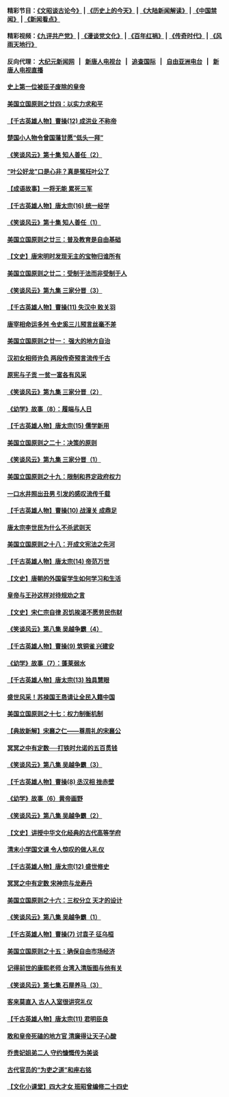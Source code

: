 #### 精彩节目：[《文昭谈古论今》](http://45.76.220.221/wenzhao) | [《历史上的今天》](http://45.76.220.221/today-in-history) | [《大陆新闻解读》](http://45.76.220.221/ntdtv-comedy) | [《中国禁闻》](http://45.76.220.221/ntdtv-news) | [《新闻看点》](http://45.76.220.221/news-insight) 

 #### 精彩视频：[《九评共产党》](http://45.76.220.221:10000/videos/jiuping) | [《漫谈党文化》](http://45.76.220.221:10000/videos/mtdwh) | [《百年红祸》](http://45.76.220.221:10000/videos/bnhh) | [《传奇时代》](http://45.76.220.221:10000/videos/legend) | [《风雨天地行》](http://45.76.220.221:10000/videos/fytdx) 

 #### 反向代理： [大纪元新闻网](http://45.76.220.221:10080/) &nbsp;&nbsp;|&nbsp;&nbsp; [新唐人电视台](http://45.76.220.221:8000/) &nbsp;&nbsp;|&nbsp;&nbsp; [追查国际](http://45.76.220.221:10010/) &nbsp;&nbsp;|&nbsp;&nbsp; [自由亚洲电台](http://45.76.220.221:9800/) &nbsp;&nbsp;|&nbsp;&nbsp; [新唐人电视直播](http://45.76.220.221/) 

#### [史上第一位被臣子废除的皇帝](../pages/nsc975/n11053637.md?t=02190937) 

#### [美国立国原则之廿四：以实力求和平](../pages/nsc975/n11046955.md?t=02190937) 

#### [【千古英雄人物】曹操(12) 成洪业 不称帝](../pages/nsc975/n7783338.md?t=02190937) 

#### [楚国小人物令曾国藩甘愿“低头一拜”](../pages/nsc975/n11013087.md?t=02190937) 

#### [《笑谈风云》第十集 知人善任（2）](../pages/nsc975/n11044937.md?t=02190937) 

#### [“叶公好龙”口是心非？真是冤枉叶公了](../pages/nsc975/n11008777.md?t=02190937) 

#### [【成语故事】一将无能 累死三军](../pages/nsc975/n11046538.md?t=02190937) 

#### [【千古英雄人物】唐太宗(16) 统一经学](../pages/nsc975/n8046259.md?t=02190937) 

#### [《笑谈风云》第十集 知人善任（1）](../pages/nsc975/n11032532.md?t=02190937) 

#### [美国立国原则之廿三：普及教育是自由基础](../pages/nsc975/n11044655.md?t=02190937) 

#### [【文史】唐宋明时发现无主的宝物归谁所有](../pages/nsc975/n11036075.md?t=02190937) 

#### [美国立国原则之廿二：受制于法而非受制于人](../pages/nsc975/n11038266.md?t=02190937) 

#### [《笑谈风云》第九集 三家分晋（3）](../pages/nsc975/n11028646.md?t=02190937) 

#### [【千古英雄人物】曹操(11) 失汉中 败关羽](../pages/nsc975/n7783328.md?t=02190937) 

#### [唐宰相命运多舛 令史奚三儿预言丝毫不差](../pages/nsc975/n334750.md?t=02190937) 

#### [美国立国原则之廿一： 强大的地方自治](../pages/nsc975/n11036069.md?t=02190937) 

#### [汉初女相师许负 两段传奇预言流传千古](../pages/nsc975/n11035453.md?t=02190937) 

#### [原宪与子贡 一贫一富各有风采](../pages/nsc975/n11013094.md?t=02190937) 

#### [《笑谈风云》第九集 三家分晋（2）](../pages/nsc975/n11028610.md?t=02190937) 

#### [《幼学》故事（8）：履端与人日](../pages/nsc975/n10990550.md?t=02190937) 

#### [【千古英雄人物】唐太宗(15) 儒学新用](../pages/nsc975/n8046225.md?t=02190937) 

#### [美国立国原则之二十：决策的原则](../pages/nsc975/n11034691.md?t=02190937) 

#### [《笑谈风云》第九集 三家分晋（1）](../pages/nsc975/n11028591.md?t=02190937) 

#### [美国立国原则之十九：限制和界定政府权力](../pages/nsc975/n11023895.md?t=02190937) 

#### [一口水井照出丑男 引发的感叹流传千载](../pages/nsc975/n11004598.md?t=02190937) 

#### [【千古英雄人物】曹操(10) 战潼关 成鼎足](../pages/nsc975/n7779963.md?t=02190937) 

#### [唐太宗李世民为什么不杀武则天](../pages/nsc975/n11034040.md?t=02190937) 

#### [美国立国原则之十八：开成文宪法之先河](../pages/nsc975/n11008526.md?t=02190937) 

#### [【千古英雄人物】唐太宗(14) 帝范万世](../pages/nsc975/n8034234.md?t=02190937) 

#### [【文史】唐朝的外国留学生如何学习和生活](../pages/nsc975/n11010825.md?t=02190937) 

#### [皇帝与王孙这样对待规劝之言](../pages/nsc975/n10994666.md?t=02190937) 

#### [【文史】宋仁宗自律 忍饥挨渴不愿劳民伤财](../pages/nsc975/n10997349.md?t=02190937) 

#### [《笑谈风云》第八集 吴越争霸（4）](../pages/nsc975/n11010924.md?t=02190937) 

#### [【千古英雄人物】曹操(9) 筑铜雀 兴建安](../pages/nsc975/n7662497.md?t=02190937) 

#### [《幼学》故事（7）：蓬莱弱水](../pages/nsc975/n10990547.md?t=02190937) 

#### [【千古英雄人物】唐太宗(13) 独具慧眼](../pages/nsc975/n8034179.md?t=02190937) 

#### [盛世风采！苏禄国王恳请让全民入籍中国](../pages/nsc975/n10992284.md?t=02190937) 

#### [美国立国原则之十七：权力制衡机制](../pages/nsc975/n11002624.md?t=02190937) 

#### [【典故新解】宋襄之仁——尊周礼的宋襄公](../pages/nsc975/n11018653.md?t=02190937) 

#### [冥冥之中有定数──打铁时允诺的五百贯钱](../pages/nsc975/n334213.md?t=02190937) 

#### [《笑谈风云》第八集 吴越争霸（3）](../pages/nsc975/n11010889.md?t=02190937) 

#### [【千古英雄人物】曹操(8) 丞汉相 挫赤壁](../pages/nsc975/n7662490.md?t=02190937) 

#### [《幼学》故事（6）黄帝画野](../pages/nsc975/n10990546.md?t=02190937) 

#### [《笑谈风云》第八集 吴越争霸（2）](../pages/nsc975/n10996834.md?t=02190937) 

#### [【文史】讲授中华文化经典的古代高等学府](../pages/nsc975/n11003895.md?t=02190937) 

#### [清末小学国文课 令人惊叹的做人礼仪](../pages/nsc975/n10980226.md?t=02190937) 

#### [【千古英雄人物】唐太宗(12) 盛世修史](../pages/nsc975/n8034115.md?t=02190937) 

#### [冥冥之中有定数 宋神宗与龙寿丹](../pages/nsc975/n11008770.md?t=02190937) 

#### [美国立国原则之十六：三权分立 天才的设计](../pages/nsc975/n10991293.md?t=02190937) 

#### [《笑谈风云》第八集 吴越争霸（1）](../pages/nsc975/n10987751.md?t=02190937) 

#### [【千古英雄人物】曹操(7) 讨袁子 征乌桓](../pages/nsc975/n7662459.md?t=02190937) 

#### [美国立国原则之十五：确保自由市场经济](../pages/nsc975/n10957715.md?t=02190937) 

#### [记得前世的康熙老师 台湾入清版图与他有关](../pages/nsc975/n11004761.md?t=02190937) 

#### [《笑谈风云》第七集 石屋养马（3）](../pages/nsc975/n10964155.md?t=02190937) 

#### [客来莫直入 古人入室很讲究礼仪](../pages/nsc975/n11002636.md?t=02190937) 

#### [【千古英雄人物】唐太宗(11) 君明臣良](../pages/nsc975/n8030388.md?t=02190937) 

#### [敢和皇帝死磕的地方官 清廉得让天子心酸](../pages/nsc975/n10999336.md?t=02190937) 

#### [乔贵妃姐弟二人 守约慷慨传为美谈](../pages/nsc975/n10842491.md?t=02190937) 

#### [古代官员的“为吏之道”和座右铭](../pages/nsc975/n10989890.md?t=02190937) 

#### [【文化小课堂】四大才女 班昭曾编修二十四史](../pages/nsc975/n10996143.md?t=02190937) 

